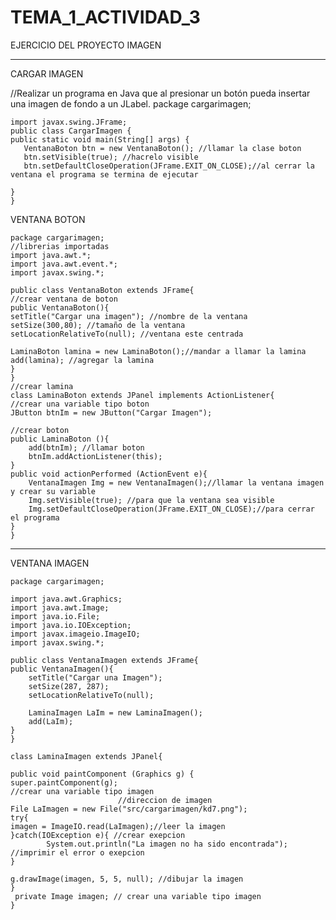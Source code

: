 # TEMA_1_ACTIVIDAD_3
EJERCICIO DEL PROYECTO IMAGEN
__________________________________

CARGAR IMAGEN

//Realizar un programa en Java que al presionar un botón pueda insertar una imagen de fondo a un JLabel.
package cargarimagen;

    import javax.swing.JFrame;
    public class CargarImagen {
    public static void main(String[] args) {
       VentanaBoton btn = new VentanaBoton(); //llamar la clase boton 
       btn.setVisible(true); //hacrelo visible
       btn.setDefaultCloseOperation(JFrame.EXIT_ON_CLOSE);//al cerrar la ventana el programa se termina de ejecutar
      
    }
    }


VENTANA BOTON

    package cargarimagen;
    //librerias importadas
    import java.awt.*;
    import java.awt.event.*;
    import javax.swing.*;

    public class VentanaBoton extends JFrame{
    //crear ventana de boton
    public VentanaBoton(){
    setTitle("Cargar una imagen"); //nombre de la ventana
    setSize(300,80); //tamaño de la ventana
    setLocationRelativeTo(null); //ventana este centrada
    
    LaminaBoton lamina = new LaminaBoton();//mandar a llamar la lamina
    add(lamina); //agregar la lamina
    }
    }
    //crear lamina
    class LaminaBoton extends JPanel implements ActionListener{
    //crear una variable tipo boton
    JButton btnIm = new JButton("Cargar Imagen");
    
    //crear boton
    public LaminaBoton (){
        add(btnIm); //llamar boton
        btnIm.addActionListener(this);
    }
    public void actionPerformed (ActionEvent e){
        VentanaImagen Img = new VentanaImagen();//llamar la ventana imagen y crear su variable
        Img.setVisible(true); //para que la ventana sea visible
        Img.setDefaultCloseOperation(JFrame.EXIT_ON_CLOSE);//para cerrar el programa
    }
    }
---------------------------------------
VENTANA IMAGEN


    package cargarimagen;

    import java.awt.Graphics;
    import java.awt.Image;
    import java.io.File;
    import java.io.IOException;
    import javax.imageio.ImageIO;
    import javax.swing.*;

    public class VentanaImagen extends JFrame{
    public VentanaImagen(){
        setTitle("Cargar una Imagen");
        setSize(287, 287);
        setLocationRelativeTo(null);
        
        LaminaImagen LaIm = new LaminaImagen();
        add(LaIm);
    }
    }

    class LaminaImagen extends JPanel{
    
    public void paintComponent (Graphics g) {
    super.paintComponent(g);
    //crear una variable tipo imagen
                            //direccion de imagen
    File LaImagen = new File("src/cargarimagen/kd7.png");
    try{
    imagen = ImageIO.read(LaImagen);//leer la imagen
    }catch(IOException e){ //crear exepcion 
            System.out.println("La imagen no ha sido encontrada"); //imprimir el error o exepcion
    }
    
    g.drawImage(imagen, 5, 5, null); //dibujar la imagen
    }
     private Image imagen; // crear una variable tipo imagen
    }
